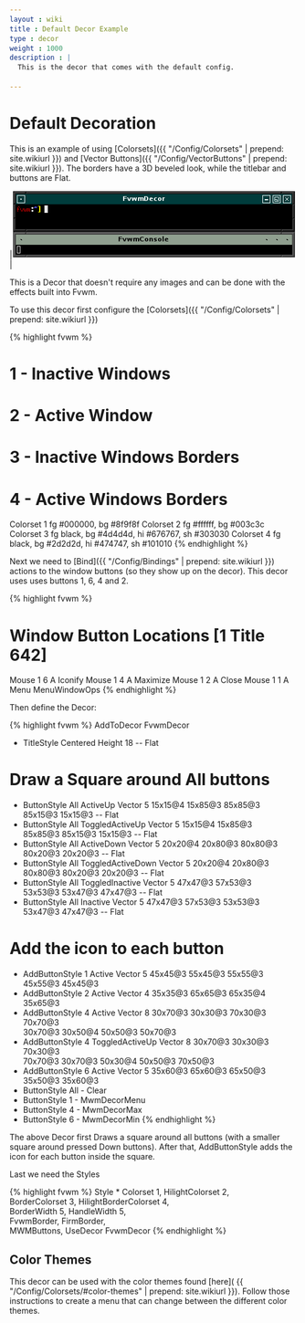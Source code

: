 ```yaml
---
layout : wiki
title : Default Decor Example
type : decor
weight : 1000
description : |
  This is the decor that comes with the default config.

---
```

# Default Decoration

This is an example of using [Colorsets]({{ "/Config/Colorsets" | prepend: site.wikiurl }})
and [Vector Buttons]({{ "/Config/VectorButtons" | prepend: site.wikiurl }}). The borders
have a 3D beveled look, while the titlebar and buttons are Flat.

|![image](scrot.png)|

This is a Decor that doesn't require any images and can be done with
the effects built into Fvwm.

To use this decor first configure the 
[Colorsets]({{ "/Config/Colorsets" | prepend: site.wikiurl }})

{% highlight fvwm %}
#   1 - Inactive Windows 
#   2 - Active Window
#   3 - Inactive Windows Borders
#   4 - Active Windows Borders
Colorset 1  fg #000000, bg #8f9f8f
Colorset 2  fg #ffffff, bg #003c3c
Colorset 3  fg black, bg #4d4d4d, hi #676767, sh #303030
Colorset 4  fg black, bg #2d2d2d, hi #474747, sh #101010
{% endhighlight %}

Next we need to [Bind]({{ "/Config/Bindings" | prepend: site.wikiurl }})
actions to the window buttons (so they show up on the decor). This decor uses
uses buttons 1, 6, 4 and 2.

{% highlight fvwm %}
# Window Button Locations [1 Title 642]
Mouse 1 6 A Iconify
Mouse 1 4 A Maximize
Mouse 1 2 A Close
Mouse 1 1 A Menu MenuWindowOps
{% endhighlight %}

Then define the Decor:

{% highlight fvwm %}
AddToDecor   FvwmDecor
+ TitleStyle Centered Height 18 -- Flat

# Draw a Square around All buttons
+ ButtonStyle All ActiveUp Vector 5 15x15@4 15x85@3 85x85@3 \
              85x15@3 15x15@3 -- Flat
+ ButtonStyle All ToggledActiveUp Vector 5 15x15@4 15x85@3 \
              85x85@3 85x15@3 15x15@3 -- Flat
+ ButtonStyle All ActiveDown Vector 5 20x20@4 20x80@3 80x80@3 \
              80x20@3 20x20@3 -- Flat
+ ButtonStyle All ToggledActiveDown Vector 5 20x20@4 20x80@3 \
              80x80@3 80x20@3 20x20@3 -- Flat
+ ButtonStyle All ToggledInactive Vector 5 47x47@3 57x53@3 \
              53x53@3 53x47@3 47x47@3 -- Flat
+ ButtonStyle All Inactive Vector 5 47x47@3 57x53@3 53x53@3 \
              53x47@3 47x47@3 -- Flat

# Add the icon to each button
+ AddButtonStyle 1 Active Vector 5 45x45@3 55x45@3 55x55@3 \
                 45x55@3 45x45@3
+ AddButtonStyle 2 Active Vector 4 35x35@3 65x65@3 65x35@4 35x65@3
+ AddButtonStyle 4 Active Vector 8 30x70@3 30x30@3 70x30@3 70x70@3 \
                 30x70@3 30x50@4 50x50@3 50x70@3
+ AddButtonStyle 4 ToggledActiveUp Vector 8 30x70@3 30x30@3 70x30@3 \
                 70x70@3 30x70@3 50x30@4 50x50@3 70x50@3
+ AddButtonStyle 6 Active Vector 5 35x60@3 65x60@3 65x50@3 \
                 35x50@3 35x60@3
+ ButtonStyle All - Clear
+ ButtonStyle 1 - MwmDecorMenu
+ ButtonStyle 4 - MwmDecorMax
+ ButtonStyle 6 - MwmDecorMin
{% endhighlight %}

The above Decor first Draws a square around all buttons (with a smaller square
around pressed Down buttons). After that, AddButtonStyle adds the icon for each
button inside the square.

Last we need the Styles

{% highlight fvwm %}
Style * Colorset 1, HilightColorset 2, \
        BorderColorset 3, HilightBorderColorset 4, \
        BorderWidth 5, HandleWidth 5, \
        FvwmBorder, FirmBorder, \
        MWMButtons, UseDecor FvwmDecor
{% endhighlight %}

## Color Themes

This decor can be used with the color themes found [here](
{{ "/Config/Colorsets/#color-themes" | prepend: site.wikiurl }}). Follow
those instructions to create a menu that can change between the different
color themes.
